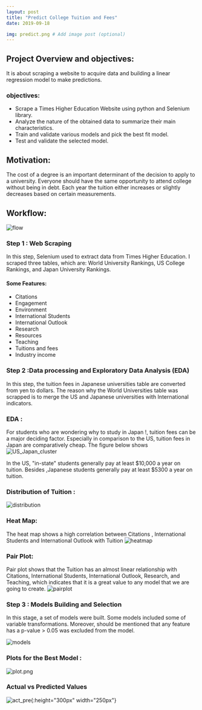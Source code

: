 ```yaml
---
layout: post
title: "Predict College Tuition and Fees"
date: 2019-09-18 

img: predict.png # Add image post (optional)
---
```




## Project Overview and objectives: 

 It is about scraping a website to acquire data and building a linear regression model to make predictions.

### objectives: 

+ Scrape a Times Higher Education Website using python and Selenium library.
+ Analyze the nature of the obtained data to summarize their main characteristics.
+ Train and validate various models and pick the best fit model.
+ Test and validate the selected model.

## Motivation:

The cost of a degree is an important determinant of the decision to apply to a university.  Everyone should have the same opportunity to attend college without being in debt. Each year the tuition either increases or slightly decreases based on certain measurements.


## Workflow:

![flow]({{site.url}}/assets/img/flow.png)

### Step 1 : Web Scraping
In this step, Selenium used to extract data from Times Higher Education. I scraped three tables, which are: World University Rankings, US  College Rankings, and Japan University Rankings. 
#### Some Features:
+ Citations
+ Engagement
+ Environment
+ International Students
+ International Outlook
+ Research
+ Resources
+ Teaching
+ Tuitions and fees
+ Industry income

### Step 2 :Data processing and Exploratory Data Analysis (EDA)

In this step, the tuition fees in Japanese universities table are converted from yen to dollars. The reason why the World Universities table was scrapped is to merge the US and Japanese universities with International indicators.

### EDA :
 For students who are wondering why to study in Japan !, tuition fees can be a major deciding factor. Especially in comparison to the US, tuition fees in Japan are comparatively cheap.
The figure below shows 
![US_Japan_cluster]({{site.url}}/assets/img/US_JAP.png)

In the US, "in-state" students generally pay at least $10,000 a year on tuition.
Besides ,Japanese students generally pay at least $5300 a year on tuition.


### Distribution of Tuition :  

![distribution]({{site.url}}/assets/img/distributions.png)


### Heat Map:  
The heat map shows a  high correlation between Citations , International Students and International Outlook with Tuition
![heatmap]({{site.url}}/assets/img/cor.png)

### Pair Plot:
Pair plot shows that the Tuition has an almost linear relationship with Citations, International Students, International Outlook, Research, and Teaching, which indicates that it is a great value to any model that we are going to create.
![pairplot]({{site.url}}/assets/img/pairplot.png)


### Step 3 : Models Building and Selection
In this stage, a set of models were built. Some models included some of  variable transformations. Moreover, should be mentioned that any feature has a p-value > 0.05 was excluded from the model.

![models]({{site.url}}/assets/img/models.png)


### Plots for the Best Model :

![plot.png]({{site.url}}/assets/img/plot.png)

### Actual vs Predicted Values


![act_pre]({{site.url}}/assets/img/act_pre.png){:height="300px" width="250px"}

